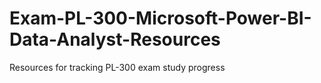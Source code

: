 # Exam-PL-300-Microsoft-Power-BI-Data-Analyst-Resources
Resources for tracking PL-300 exam study progress

